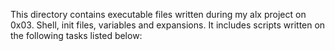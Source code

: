 This directory contains executable files written during my alx project on 0x03. Shell, init files, variables and expansions. It includes scripts written on the following tasks listed below:


